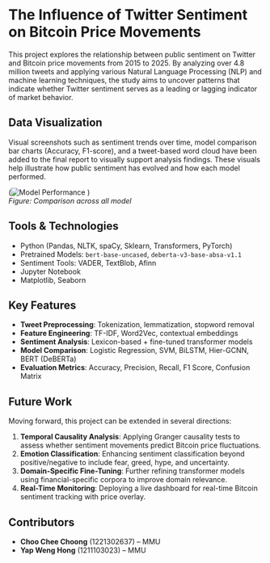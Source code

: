 # The Influence of Twitter Sentiment on Bitcoin Price Movements

This project explores the relationship between public sentiment on Twitter and Bitcoin price movements from 2015 to 2025. By analyzing over 4.8 million tweets and applying various Natural Language Processing (NLP) and machine learning techniques, the study aims to uncover patterns that indicate whether Twitter sentiment serves as a leading or lagging indicator of market behavior.


## Data Visualization

Visual screenshots such as sentiment trends over time, model comparison bar charts (Accuracy, F1-score), and a tweet-based word cloud have been added to the final report to visually support analysis findings. These visuals help illustrate how public sentiment has evolved and how each model performed.

(![Model Performance](https://github.com/user-attachments/assets/64f9230e-b41d-496b-aef2-ee95f1e8ed06)
)  
*Figure: Comparison across all model*


## Tools & Technologies

- Python (Pandas, NLTK, spaCy, Sklearn, Transformers, PyTorch)  
- Pretrained Models: `bert-base-uncased`, `deberta-v3-base-absa-v1.1`  
- Sentiment Tools: VADER, TextBlob, Afinn  
- Jupyter Notebook  
- Matplotlib, Seaborn  

## Key Features

- **Tweet Preprocessing**: Tokenization, lemmatization, stopword removal  
- **Feature Engineering**: TF-IDF, Word2Vec, contextual embeddings  
- **Sentiment Analysis**: Lexicon-based + fine-tuned transformer models  
- **Model Comparison**: Logistic Regression, SVM, BiLSTM, Hier-GCNN, BERT (DeBERTa)  
- **Evaluation Metrics**: Accuracy, Precision, Recall, F1 Score, Confusion Matrix  

## Future Work

Moving forward, this project can be extended in several directions:

1. **Temporal Causality Analysis**: Applying Granger causality tests to assess whether sentiment movements predict Bitcoin price fluctuations.  
2. **Emotion Classification**: Enhancing sentiment classification beyond positive/negative to include fear, greed, hype, and uncertainty.  
3. **Domain-Specific Fine-Tuning**: Further refining transformer models using financial-specific corpora to improve domain relevance.  
4. **Real-Time Monitoring**: Deploying a live dashboard for real-time Bitcoin sentiment tracking with price overlay.  

## Contributors

- **Choo Chee Choong** (1221302637) – MMU  
- **Yap Weng Hong** (1211103023) – MMU  


